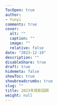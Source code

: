 ```yaml
---
TocOpen: true
author:
- Yunyi
comments: true
cover:
  alt: ""
  caption: ""
  image: ""
  relative: false
date: "2023-12-19"
description: ""
disableShare: true
draft: true
hidemeta: false
showToc: true
showbreadcrumbs: true
slug: ""
title: 2023年观影回顾
weight: null
---
```


